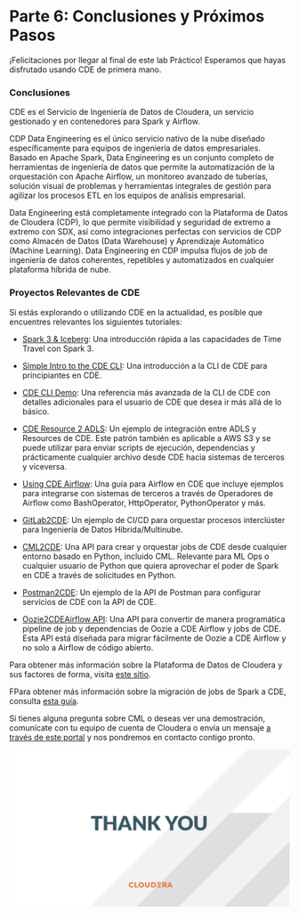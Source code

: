 # Parte 6: Conclusiones y Próximos Pasos

¡Felicitaciones por llegar al final de este lab Práctico! Esperamos que hayas disfrutado usando CDE de primera mano.

### Conclusiones

CDE es el Servicio de Ingeniería de Datos de Cloudera, un servicio gestionado y en contenedores para Spark y Airflow.

CDP Data Engineering es el único servicio nativo de la nube diseñado específicamente para equipos de ingeniería de datos empresariales. Basado en Apache Spark, Data Engineering es un conjunto completo de herramientas de ingeniería de datos que permite la automatización de la orquestación con Apache Airflow, un monitoreo avanzado de tuberías, solución visual de problemas y herramientas integrales de gestión para agilizar los procesos ETL en los equipos de análisis empresarial.

Data Engineering está completamente integrado con la Plataforma de Datos de Cloudera (CDP), lo que permite visibilidad y seguridad de extremo a extremo con SDX, así como integraciones perfectas con servicios de CDP como Almacén de Datos (Data Warehouse) y Aprendizaje Automático (Machine Learning). Data Engineering en CDP impulsa flujos de job de ingeniería de datos coherentes, repetibles y automatizados en cualquier plataforma híbrida de nube.

### Proyectos Relevantes de CDE

Si estás explorando o utilizando CDE en la actualidad, es posible que encuentres relevantes los siguientes tutoriales:

* [Spark 3 & Iceberg](https://github.com/pdefusco/Spark3_Iceberg_CML): Una introducción rápida a las capacidades de Time Travel con Spark 3.

* [Simple Intro to the CDE CLI](https://github.com/pdefusco/CDE_CLI_Simple): Una introducción a la CLI de CDE para principiantes en CDE.

* [CDE CLI Demo](https://github.com/pdefusco/CDE_CLI_demo): Una referencia más avanzada de la CLI de CDE con detalles adicionales para el usuario de CDE que desea ir más allá de lo básico.

* [CDE Resource 2 ADLS](https://github.com/pdefusco/CDEResource2ADLS): Un ejemplo de integración entre ADLS y Resources de CDE. Este patrón también es aplicable a AWS S3 y se puede utilizar para enviar scripts de ejecución, dependencias y prácticamente cualquier archivo desde CDE hacia sistemas de terceros y viceversa.

* [Using CDE Airflow](https://github.com/pdefusco/Using_CDE_Airflow): Una guía para Airflow en CDE que incluye ejemplos para integrarse con sistemas de terceros a través de Operadores de Airflow como BashOperator, HttpOperator, PythonOperator y más.

* [GitLab2CDE](https://github.com/pdefusco/Gitlab2CDE): Un ejemplo de CI/CD para orquestar procesos interclúster para Ingeniería de Datos Híbrida/Multinube.

* [CML2CDE](https://github.com/pdefusco/cml2cde_api_example): Una API para crear y orquestar jobs de CDE desde cualquier entorno basado en Python, incluido CML. Relevante para ML Ops o cualquier usuario de Python que quiera aprovechar el poder de Spark en CDE a través de solicitudes en Python.

* [Postman2CDE](https://github.com/pdefusco/Postman2CDE): Un ejemplo de la API de Postman para configurar servicios de CDE con la API de CDE.

* [Oozie2CDEAirflow API](https://github.com/pdefusco/Oozie2CDE_Migration): Una API para convertir de manera programática pipeline de job y dependencias de Oozie a CDE Airflow y jobs de CDE. Esta API está diseñada para migrar fácilmente de Oozie a CDE Airflow y no solo a Airflow de código abierto.

Para obtener más información sobre la Plataforma de Datos de Cloudera y sus factores de forma, visita [este sitio](https://docs.cloudera.com/).

FPara obtener más información sobre la migración de jobs de Spark a CDE, consulta [esta guía](https://docs.cloudera.com/cdp-private-cloud-upgrade/latest/cdppvc-data-migration-spark/topics/cdp-migration-spark-cdp-cde.html).

Si tienes alguna pregunta sobre CML o deseas ver una demostración, comunícate con tu equipo de cuenta de Cloudera o envía un mensaje [a través de este portal](https://www.cloudera.com/contact-sales.html) y nos pondremos en contacto contigo pronto.

![alt text](../../img/cde_thankyou.png)
